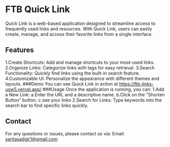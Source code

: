 # FTB Quick Link
Quick Link is a web-based application designed to streamline access to frequently used links and resources. With Quick Link, users can easily create, manage, and access their favorite links from a single interface.
## Features
 1.Create Shortcuts: 
    Add and manage shortcuts to your most-used links.
 2.Organize Links: 
   Categorize links with tags for easy retrieval.
 3.Search Functionality: 
    Quickly find links using the built-in search feature.
 4.Customizable UI: 
    Personalize the appearance with different themes and layouts.
###Demo
You can see Quick Link in action at https://ftb-links-usw5.vercel.app/ 
###Usage
Once the application is running, you can:
1.Add a New Link:
   a.Enter the URL and a descriptive name.
   b.Click on the "Shorten Button" button.
   c.see your links
2.Search for Links:
   Type keywords into the search bar to find specific links quickly.
## Contact
For any questions or issues, please contact us via:
Email: saritasadgir1@gmail.com
